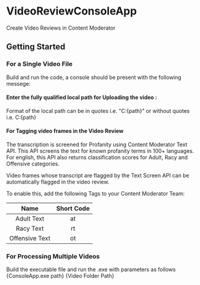 # VideoReviewConsoleApp
Create Video Reviews in Content Moderator

## Getting Started

### For a Single Video File
Build and run the code, a console should be present with the following messege:

#### Enter the fully qualified local path for Uploading the video :
Format of the local path can be in quotes i.e. "C:\{path}" or without quotes i.e. C:\{path}

#### For Tagging video frames in the Video Review
The transcription is screened for Profanity using Content Moderator Text API. This API screens the text for known profanity terms in 100+ languages. For english, this API also returns classification scores for Adult, Racy and Offensive categories.

Video frames whose transcript are flagged by the Text Screen API can be automatically flagged in the video review.

To enable this, add the following Tags to your Content Moderator Team:

| Name           | Short Code  |
|:--------------:|:-----------:|
| Adult Text     | at          |
| Racy Text      | rt          |
| Offensive Text | ot          |

### For Processing Multiple Videos
Build the executable file and run the .exe with parameters as follows
{ConsoleApp.exe path} {Video Folder Path}
